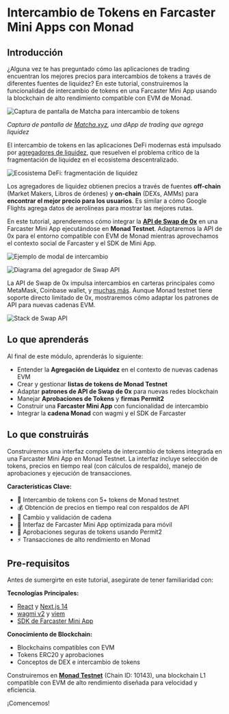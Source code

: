 # Intercambio de Tokens en Farcaster Mini Apps con Monad

## Introducción

¿Alguna vez te has preguntado cómo las aplicaciones de trading encuentran los mejores precios para intercambios de tokens a través de diferentes fuentes de liquidez? En este tutorial, construiremos la funcionalidad de intercambio de tokens en una Farcaster Mini App usando la blockchain de alto rendimiento compatible con EVM de Monad.

![Captura de pantalla de Matcha para intercambio de tokens](https://github.com/jlin27/token-swap-dapp-course/assets/8042156/3b98c278-8132-46f1-9e9d-8c123ae6ae50)

_Captura de pantalla de [Matcha.xyz](https://matcha.xyz/), una dApp de trading que agrega liquidez_

El intercambio de tokens en las aplicaciones DeFi modernas está impulsado por [agregadores de liquidez](https://0x.org/post/what-is-a-dex-aggregator), que resuelven el problema crítico de la fragmentación de liquidez en el ecosistema descentralizado.

![Ecosistema DeFi: fragmentación de liquidez](https://github.com/jlin27/token-swap-dapp-course/assets/8042156/23b06ab3-2df4-4d48-8b94-231294962cb3)

Los agregadores de liquidez obtienen precios a través de fuentes **off-chain** (Market Makers, Libros de órdenes) y **on-chain** (DEXs, AMMs) para **encontrar el mejor precio para los usuarios**. Es similar a cómo Google Flights agrega datos de aerolíneas para mostrar las mejores rutas.

En este tutorial, aprenderemos cómo integrar la **[API de Swap de 0x](https://0x.org/docs/0x-swap-api/introduction)** en una Farcaster Mini App ejecutándose en **Monad Testnet**. Adaptaremos la API de 0x para el entorno compatible con EVM de Monad mientras aprovechamos el contexto social de Farcaster y el SDK de Mini App.

![Ejemplo de modal de intercambio](https://github.com/jlin27/token-swap-dapp-course/assets/8042156/4a7497c9-11d9-4758-86fc-f041d5f2c2dd)

![Diagrama del agregador de Swap API](https://github.com/jlin27/token-swap-dapp-course/assets/8042156/6d6edabb-8314-43b6-a8e8-fdc79102d124)

La API de Swap de 0x impulsa intercambios en carteras principales como MetaMask, Coinbase wallet, y [muchas más](https://0x.org/docs/introduction/introduction-to-0x#the-0x-ecosystem). Aunque Monad testnet tiene soporte directo limitado de 0x, mostraremos cómo adaptar los patrones de API para nuevas cadenas EVM.

![Stack de Swap API](https://github.com/jlin27/token-swap-dapp-course/assets/8042156/73aae476-cdbd-4105-8a57-84798a8900cc)

## Lo que aprenderás

Al final de este módulo, aprenderás lo siguiente:

- Entender la **Agregación de Liquidez** en el contexto de nuevas cadenas EVM
- Crear y gestionar **listas de tokens de Monad Testnet**
- Adaptar **patrones de API de Swap de 0x** para nuevas redes blockchain
- Manejar **Aprobaciones de Tokens** y **firmas Permit2**
- Construir una **Farcaster Mini App** con funcionalidad de intercambio
- Integrar la **cadena Monad** con wagmi y el SDK de Farcaster

## Lo que construirás

Construiremos una interfaz completa de intercambio de tokens integrada en una Farcaster Mini App en Monad Testnet. La interfaz incluye selección de tokens, precios en tiempo real (con cálculos de respaldo), manejo de aprobaciones y ejecución de transacciones.

**Características Clave:**
- 🔄 Intercambio de tokens con 5+ tokens de Monad testnet
- 💰 Obtención de precios en tiempo real con respaldos de API
- 🔗 Cambio y validación de cadena
- 📱 Interfaz de Farcaster Mini App optimizada para móvil
- 🔐 Aprobaciones seguras de tokens usando Permit2
- ⚡ Transacciones de alto rendimiento en Monad

## Pre-requisitos

Antes de sumergirte en este tutorial, asegúrate de tener familiaridad con:

**Tecnologías Principales:**
- [React](https://react.dev/) y [Next.js 14](https://nextjs.org/)
- [wagmi v2](https://wagmi.sh/) y [viem](https://viem.sh/)
- [SDK de Farcaster Mini App](https://docs.farcaster.xyz/developers/frames/v2/mini-apps)

**Conocimiento de Blockchain:**
- Blockchains compatibles con EVM
- Tokens ERC20 y aprobaciones
- Conceptos de DEX e intercambio de tokens

Construiremos en **[Monad Testnet](https://docs.monad.xyz/)** (Chain ID: 10143), una blockchain L1 compatible con EVM de alto rendimiento diseñada para velocidad y eficiencia.

¡Comencemos!